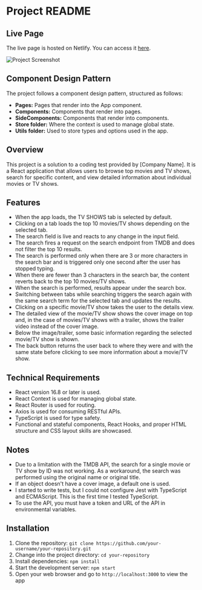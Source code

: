 <h1>Project README</h1>

  <h2>Live Page</h2>
  <p>The live page is hosted on Netlify. You can access it <a href="https://companie-test.netlify.app/">here</a>.</p>
  
  <img src="https://i.ibb.co/Wgv1rmQ/h.png" alt="Project Screenshot">

  <h2>Component Design Pattern</h2>
  <p>The project follows a component design pattern, structured as follows:</p>
  <ul>
    <li><strong>Pages:</strong> Pages that render into the App component.</li>
    <li><strong>Components:</strong> Components that render into pages.</li>
    <li><strong>SideComponents:</strong> Components that render into components.</li>
    <li><strong>Store folder:</strong> Where the context is used to manage global state.</li>
    <li><strong>Utils folder:</strong> Used to store types and options used in the app.</li>
  </ul>

  <h2>Overview</h2>
  <p>This project is a solution to a coding test provided by [Company Name]. It is a React application that allows users to browse top movies and TV shows, search for specific content, and view detailed information about individual movies or TV shows.</p>

  <h2>Features</h2>
  <ul>
    <li>When the app loads, the TV SHOWS tab is selected by default.</li>
    <li>Clicking on a tab loads the top 10 movies/TV shows depending on the selected tab.</li>
    <li>The search field is live and reacts to any change in the input field.</li>
    <li>The search fires a request on the search endpoint from TMDB and does not filter the top 10 results.</li>
    <li>The search is performed only when there are 3 or more characters in the search bar and is triggered only one second after the user has stopped typing.</li>
    <li>When there are fewer than 3 characters in the search bar, the content reverts back to the top 10 movies/TV shows.</li>
    <li>When the search is performed, results appear under the search box.</li>
    <li>Switching between tabs while searching triggers the search again with the same search term for the selected tab and updates the results.</li>
    <li>Clicking on a specific movie/TV show takes the user to the details view.</li>
    <li>The detailed view of the movie/TV show shows the cover image on top and, in the case of movies/TV shows with a trailer, shows the trailer video instead of the cover image.</li>
    <li>Below the image/trailer, some basic information regarding the selected movie/TV show is shown.</li>
    <li>The back button returns the user back to where they were and with the same state before clicking to see more information about a movie/TV show.</li>
  </ul>

  <h2>Technical Requirements</h2>
  <ul>
    <li>React version 16.8 or later is used.</li>
    <li>React Context is used for managing global state.</li>
    <li>React Router is used for routing.</li>
    <li>Axios is used for consuming RESTful APIs.</li>
    <li>TypeScript is used for type safety.</li>
    <li>Functional and stateful components, React Hooks, and proper HTML structure and CSS layout skills are showcased.</li>
  </ul>

  <h2>Notes</h2>
  <ul>
    <li>Due to a limitation with the TMDB API, the search for a single movie or TV show by ID was not working. As a workaround, the search was performed using the original name or original title.</li>
    <li>If an object doesn't have a cover image, a default one is used.</li>
    <li>I started to write tests, but I could not configure Jest with TypeScript and ECMAScript. This is the first time I tested TypeScript.</li>
    <li>To use the API, you must have a token and URL of the API in environmental variables.</li>
  </ul>

  <h2>Installation</h2>
  <ol>
    <li>Clone the repository: <code>git clone https://github.com/your-username/your-repository.git</code></li>
    <li>Change into the project directory: <code>cd your-repository</code></li>
    <li>Install dependencies: <code>npm install</code></li>
    <li>Start the development server: <code>npm start</code></li>
    <li>Open your web browser and go to <code>http://localhost:3000</code> to view the app</li>
  </ol>
